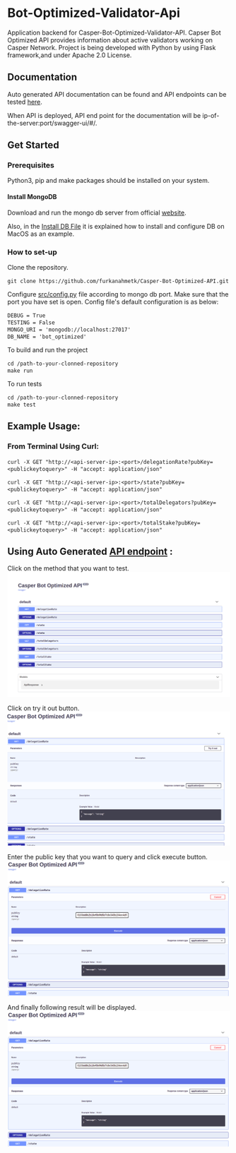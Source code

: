 # Bot-Optimized-Validator-Api

Application backend for Casper-Bot-Optimized-Validator-API. Capser Bot Optimized API provides information about active validators working on Casper Network. Project is being developed with Python by using Flask framework,and under Apache 2.0 License.

## Documentation

Auto generated API documentation can be found and API endpoints can be tested [here](http://38.242.242.73:5555/swagger-ui/#/).

When API is deployed, API end point for the documentation will be ip-of-the-server:port/swagger-ui/#/.

## Get Started

### Prerequisites

Python3, pip and make packages should be installed on your system.

#### Install MongoDB

Download and run the mongo db server from official [website](https://www.mongodb.com/docs/manual/administration/install-community/).

Also, in the [Install DB File](https://github.com/furkanahmetk/Casper-Bot-Optimized-API/blob/main/docs/INSTALL%20DB.md) it is explained how to install and configure DB on MacOS as an example.

### How to set-up

Clone the repository.
```
git clone https://github.com/furkanahmetk/Casper-Bot-Optimized-API.git
```

Configure [src/config.py](https://github.com/furkanahmetk/Casper-Bot-Optimized-API/blob/main/src/config.py) file according to mongo db port. Make sure that the port you have set is open. Config file's default configuration is as below:
```
DEBUG = True
TESTING = False
MONGO_URI = 'mongodb://localhost:27017'
DB_NAME = 'bot_optimized'
```

To build and run the project
```
cd /path-to-your-clonned-repository
make run
```

To run tests
```
cd /path-to-your-clonned-repository
make test
```

## Example Usage:

### From Terminal Using Curl:

````
curl -X GET "http://<api-server-ip>:<port>/delegationRate?pubKey=<publickeytoquery>" -H "accept: application/json"
````
````
curl -X GET "http://<api-server-ip>:<port>/state?pubKey=<publickeytoquery>" -H "accept: application/json"
````
````
curl -X GET "http://<api-server-ip>:<port>/totalDelegators?pubKey=<publickeytoquery>" -H "accept: application/json"
````
````
curl -X GET "http://<api-server-ip>:<port>/totalStake?pubKey=<publickeytoquery>" -H "accept: application/json"
````

## Using Auto Generated [API endpoint](http://38.242.242.73:5555/swagger-ui/#/) :
Click on the method that you want to test.
![Swagger General](docs/assets/swaggerui1.png)

Click on try it out button.
![Swagger Try](docs/assets/swaggerui2.png)

Enter the public key that you want to query and click execute button.
![Swagger Execute](docs/assets/swaggerui3.png)

And finally following result will be displayed.
![Swagger Result](docs/assets/swaggerui3.png)
